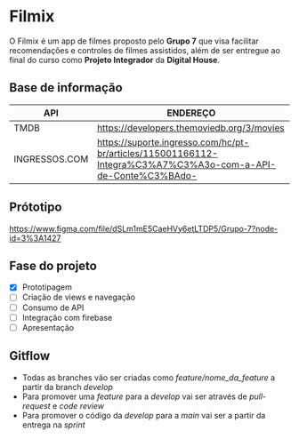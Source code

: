 # Filmix

O Filmix é um app de filmes proposto pelo **Grupo 7** que visa facilitar recomendações e controles de filmes assistidos, além de ser entregue ao final do curso como **Projeto Integrador** da **Digital House**.

## Base de informação

| API | ENDEREÇO |
|-----|----------|
|TMDB| https://developers.themoviedb.org/3/movies |
|INGRESSOS.COM| https://suporte.ingresso.com/hc/pt-br/articles/115001166112-Integra%C3%A7%C3%A3o-com-a-API-de-Conte%C3%BAdo- |

## Prótotipo

https://www.figma.com/file/dSLm1mE5CaeHVy6etLTDP5/Grupo-7?node-id=3%3A1427

## Fase do projeto

- [x] Prototipagem
- [ ] Criação de views e navegação
- [ ] Consumo de API
- [ ] Integração com firebase
- [ ] Apresentação

## Gitflow

- Todas as branches vão ser criadas como *feature/nome_da_feature* a partir da branch *develop*
- Para promover uma *feature* para a *develop* vai ser através de *pull-request* e *code review*
- Para promover o código da *develop* para a *main* vai ser a partir da entrega na *sprint*
